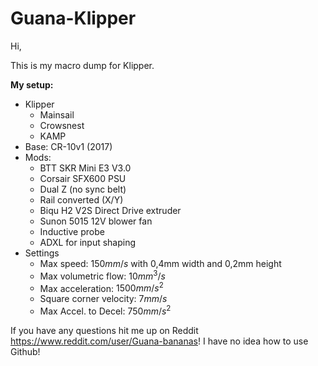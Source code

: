 # Guana-Klipper
Hi, 

This is my macro dump for Klipper.

**My setup:**
- Klipper
  - Mainsail
  - Crowsnest
  - KAMP
- Base: CR-10v1 (2017)
- Mods:
  - BTT SKR Mini E3 V3.0
  - Corsair SFX600 PSU 
  - Dual Z (no sync belt)
  - Rail converted (X/Y)
  - Biqu H2 V2S Direct Drive extruder
  - Sunon 5015 12V blower fan
  - Inductive probe
  - ADXL for input shaping
- Settings
  - Max speed: $150 mm/s$ with 0,4mm width and 0,2mm height
  - Max volumetric flow: $10mm^3/s$
  - Max acceleration: $1500mm/s^2$
  - Square corner velocity: $7mm/s$
  - Max Accel. to Decel: $750mm/s^2$

If you have any questions hit me up on Reddit https://www.reddit.com/user/Guana-bananas! I have no idea how to use Github! 
